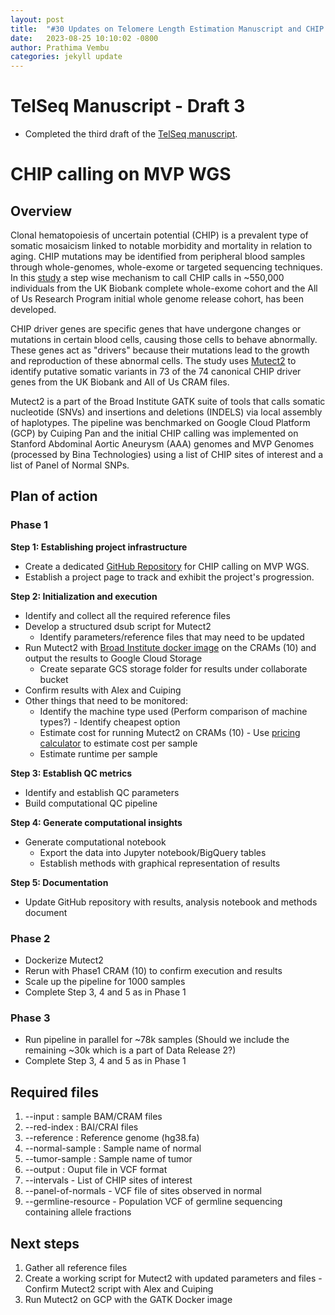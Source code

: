 ```yaml
---
layout: post
title:  "#30 Updates on Telomere Length Estimation Manuscript and CHIP Calling on MVP WGS "
date:   2023-08-25 10:10:02 -0800
author: Prathima Vembu 
categories: jekyll update
---
```


# TelSeq Manuscript - Draft 3 

* Completed the third draft of the [TelSeq manuscript](https://docs.google.com/document/d/1jI4xpw35Q-0vUZYVQ0o_wL0b0BYvG7G_/edit#bookmark=id.30j0zll).  

# CHIP calling on MVP WGS 

## Overview

Clonal hematopoiesis of uncertain potential (CHIP) is a prevalent type of somatic mosaicism linked to notable morbidity and mortality in relation to aging. CHIP mutations may be identified from peripheral blood samples through whole-genomes, whole-exome or targeted sequencing techniques. In this [study](https://pubmed.ncbi.nlm.nih.gov/36652671/) a step wise mechanism to call CHIP calls in ~550,000 individuals from the UK Biobank complete whole-exome cohort and the All of Us Research Program initial whole genome release cohort, has been developed. 

CHIP driver genes are specific genes that have undergone changes or mutations in certain blood cells, causing those cells to behave abnormally. These genes act as "drivers" because their mutations lead to the growth and reproduction of these abnormal cells. The study uses [Mutect2](https://gatk.broadinstitute.org/hc/en-us/articles/360037593851-Mutect2) to identify putative somatic variants in 73 of the 74 canonical CHIP driver genes from the UK Biobank and All of Us CRAM files.

Mutect2 is a part of the Broad Institute GATK suite of tools that calls somatic nucleotide (SNVs) and insertions and deletions (INDELS) via local assembly of haplotypes. The pipeline was benchmarked on Google Cloud Platform (GCP) by Cuiping Pan and the initial CHIP calling was implemented on Stanford Abdominal Aortic Aneurysm (AAA) genomes and MVP Genomes (processed by Bina Technologies) using a list of CHIP sites of interest and a list of Panel of Normal SNPs. 


## Plan of action

### Phase 1

**Step 1: Establishing project infrastructure**

* Create a dedicated [GitHub Repository](https://github.com/va-big-data-genomics/chip-calling-mvp-wgs/tree/main) for CHIP calling on MVP WGS.
* Establish a project page to track and exhibit the project's progression. 


**Step 2: Initialization and execution**

* Identify and collect all the required reference files 
* Develop a structured dsub script for Mutect2
    * Identify parameters/reference files that may need to be updated
* Run Mutect2 with [Broad Institute docker image](https://hub.docker.com/r/broadinstitute/gatk/) on the CRAMs (10) and output the results to Google Cloud Storage
    * Create separate GCS storage folder for results under collaborate bucket 
* Confirm results with Alex and Cuiping 
* Other things that need to be monitored:
    * Identify the machine type used (Perform comparison of machine types?) - Identify cheapest option 
    * Estimate cost for running Mutect2 on CRAMs (10) - Use [pricing calculator](https://cloud.google.com/products/calculator) to estimate cost per sample 
    * Estimate runtime per sample 

**Step 3: Establish QC metrics**

* Identify and establish QC parameters 
* Build computational QC pipeline 

**Step 4: Generate computational insights**

* Generate computational notebook
    * Export the data into Jupyter notebook/BigQuery tables 
    * Establish methods with graphical representation of results 

**Step 5: Documentation** 

* Update GitHub repository with results, analysis notebook and methods document 

### Phase 2

* Dockerize Mutect2 
* Rerun with Phase1 CRAM (10) to confirm execution and results
* Scale up the pipeline for 1000 samples 
* Complete Step 3, 4 and 5 as in Phase 1 

### Phase 3

* Run pipeline in parallel for ~78k samples (Should we include the remaining ~30k which is a part of Data Release 2?)
* Complete Step 3, 4 and 5 as in Phase 1 


## Required files

1. --input : sample BAM/CRAM files
2. --red-index : BAI/CRAI files 
3. --reference : Reference genome (hg38.fa)
4. --normal-sample : Sample name of normal
5. --tumor-sample : Sample name of tumor
6. --output :  Ouput file in VCF format
7. --intervals - List of CHIP sites of interest
8. --panel-of-normals - VCF file of sites observed in normal
9. --germline-resource -  Population VCF of germline sequencing containing allele fractions 


## Next steps

1. Gather all reference files 
2. Create a working script for Mutect2 with updated parameters and files - Confirm Mutect2 script with Alex and Cuiping 
3. Run Mutect2 on GCP with the GATK Docker image 

